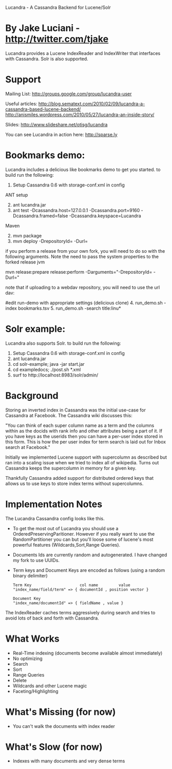Lucandra - A Cassandra Backend for Lucene/Solr

By Jake Luciani - http://twitter.com/tjake
==============================================

Lucandra provides a Lucene IndexReader and IndexWriter that interfaces with Cassandra.
Solr is also supported.

Support
=======
Mailing List:
     http://groups.google.com/group/lucandra-user

Useful articles:
     http://blog.sematext.com/2010/02/09/lucandra-a-cassandra-based-lucene-backend/
     http://anismiles.wordpress.com/2010/05/27/lucandra-an-inside-story/

Slides:
     http://www.slideshare.net/otisg/lucandra

You can see Lucandra in action here:
     http://sparse.ly


Bookmarks demo:
==============
Lucandra includes a delicious like bookmarks demo to get you started. to build run the following:

1. Setup Cassandra 0.6 with storage-conf.xml in config

ANT setup

2. ant lucandra.jar
3. ant test -Dcassandra.host=127.0.0.1 -Dcassandra.port=9160 -Dcassandra.framed=false -Dcassandra.keyspace=Lucandra

Maven

2. mvn package
3. mvn deploy -DrepositoryId=<your repo> -Durl=<your repository repo>

if you perform a release from your own fork, you will need to do so with the following arguments.  Note the need to pass the system properties to the forked release jvm

mvn release:prepare release:perform -Darguments="-DrepositoryId=<your repo> -Durl=<your repository repo>"

note that if uploading to a webdav repository, you will need to use the url dav:<repositoryurl>

#edit run-demo with appropriate settings (delicious clone)
4. run_demo.sh -index bookmarks.tsv
5. run_demo.sh -search title:linu*


Solr example:
=============
Lucandra also supports Solr. to build run the following:

1. Setup Cassandra 0.6 with storage-conf.xml in config
2. ant lucandra.jar
3. cd solr-example; java -jar start.jar
4. cd exampledocs; ./post.sh *.xml
5. surf to http://localhost:8983/solr/admin/


Background
==========

Storing an inverted index in Cassandra was the initial use-case for Cassandra at Facebook.
The Cassandra wiki discusses this:

"You can think of each super column name as a term and the columns within as the docids
with rank info and other attributes being a part of it. If you have keys as the userids
then you can have a per-user index stored in this form. This is how the per user index
 for term search is laid out for Inbox search at Facebook."

Initially we implemented Lucene support with supercolumn as described but ran into
a scaling issue when we tried to index all of wikipedia.
Turns out Cassandra keeps the supercolumn in memory for a given key.

Thankfully Cassandra added support for distributed ordered keys that
allows us to use keys to store index terms without supercolumns.

Implementation Notes
======================

The Lucandra Cassandra config looks like this. 

<Keyspace Name="Lucandra">
    <ColumnFamily Name="TermInfo"
        CompareWith="BytesType"
        ColumnType="Super"
        CompareSubcolumnsWith="BytesType"
        KeysCached="10%" />
    <ColumnFamily Name="Documents"
        CompareWith="BytesType"
        KeysCached="10%" />
</Keyspace>

* To get the most out of Lucandra you should use a OrderedPreservingParitioner.
However if you really want to use the RandomPartitioner you can but you'll loose
some of lucene's most powerful features (Wildcards,Sort,Range Queries).

* Documents Ids are currently random and autogenerated.  I have changed my fork to use UUIDs.

* Term keys and Document Keys are encoded as follows (using a random binary delimiter)

      Term Key                     col name         value
      "index_name/field/term" => { documentId , position vector }

      Document Key
      "index_name/documentId" => { fieldName , value }


The IndexReader caches terms aggressively during search and tries to avoid lots of back and forth with Cassandra.


What Works
==========
* Real-Time indexing (documents become available almost immediately)
* No optimizing
* Search
* Sort
* Range Queries
* Delete
* Wildcards and other Lucene magic
* Faceting/Highlighting

What's Missing (for now)
==============
* You can't walk the documents with index reader


What's Slow (for now)
=====================
* Indexes with many documents and very dense terms

